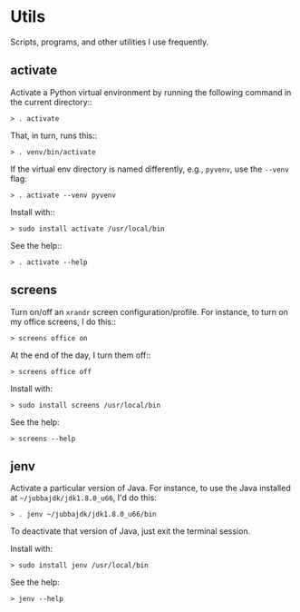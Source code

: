 # Utils

Scripts, programs, and other utilities I use frequently.


## activate

Activate a Python virtual environment by running the following command
in the current directory::

    > . activate

That, in turn, runs this::

    > . venv/bin/activate

If the virtual env directory is named differently, e.g., ``pyvenv``, use
the ``--venv`` flag:

    > . activate --venv pyvenv

Install with::

    > sudo install activate /usr/local/bin

See the help::

    > . activate --help


## screens

Turn on/off an ``xrandr`` screen configuration/profile. For instance, to turn
on my office screens, I do this::

    > screens office on

At the end of the day, I turn them off::

    > screens office off

Install with:

    > sudo install screens /usr/local/bin

See the help:

    > screens --help


## jenv

Activate a particular version of Java. For instance, to use the Java
installed at ``~/jubbajdk/jdk1.8.0_u66``, I'd do this:

    > . jenv ~/jubbajdk/jdk1.8.0_u66/bin

To deactivate that version of Java, just exit the terminal session.

Install with:

    > sudo install jenv /usr/local/bin

See the help:

    > jenv --help
